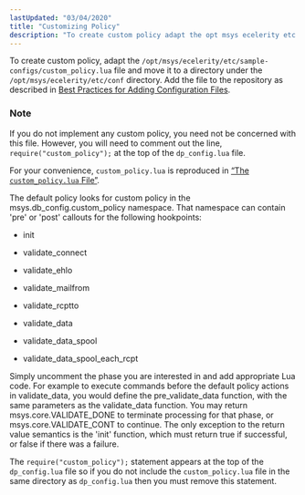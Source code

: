```yaml
---
lastUpdated: "03/04/2020"
title: "Customizing Policy"
description: "To create custom policy adapt the opt msys ecelerity etc sample configs custom policy lua file and move it to a directory under the opt msys ecelerity etc conf directory Add the file to the repository as described in Best Practices for Adding Configuration Files If you do not implement..."
---
```


To create custom policy, adapt the `/opt/msys/ecelerity/etc/sample-configs/custom_policy.lua` file and move it to a directory under the `/opt/msys/ecelerity/etc/conf` directory. Add the file to the repository as described in [Best Practices for Adding Configuration Files](/momentum/3/3-reference/conf-adding-configuration-files).

### Note

If you do not implement any custom policy, you need not be concerned with this file. However, you will need to comment out the line, `require("custom_policy");` at the top of the `dp_config.lua` file.

For your convenience, `custom_policy.lua` is reproduced in [“The `custom_policy.lua` File”](/momentum/3/3-policy/policy-appendix-custom-policy-lua).

The default policy looks for custom policy in the msys.db_config.custom_policy namespace. That namespace can contain 'pre' or 'post' callouts for the following hookpoints:

*   init

*   validate_connect

*   validate_ehlo

*   validate_mailfrom

*   validate_rcptto

*   validate_data

*   validate_data_spool

*   validate_data_spool_each_rcpt

Simply uncomment the phase you are interested in and add appropriate Lua code. For example to execute commands before the default policy actions in validate_data, you would define the pre_validate_data function, with the same parameters as the validate_data function. You may return msys.core.VALIDATE_DONE to terminate processing for that phase, or msys.core.VALIDATE_CONT to continue. The only exception to the return value semantics is the 'init' function, which must return true if successful, or false if there was a failure.

The `require("custom_policy");` statement appears at the top of the `dp_config.lua` file so if you do not include the `custom_policy.lua` file in the same directory as `dp_config.lua` then you must remove this statement.